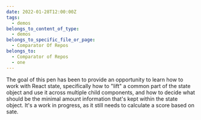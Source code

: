 ```yaml
---
date: 2022-01-28T12:00:00Z
tags:
  - demos
belongs_to_content_of_type:
  - demos
belongs_to_specific_file_or_page:
  - Comparator Of Repos
belongs_to:
  - Comparator of Repos
  - one
---
```


The goal of this pen has been to provide an opportunity to learn how to work with React state, specifically how to "lift" a common part of the state object and use it across multiple child components, and how to decide what should be the minimal amount information that's kept within the state object. It's a work in progress, as it still needs to calculate a score based on sate.
